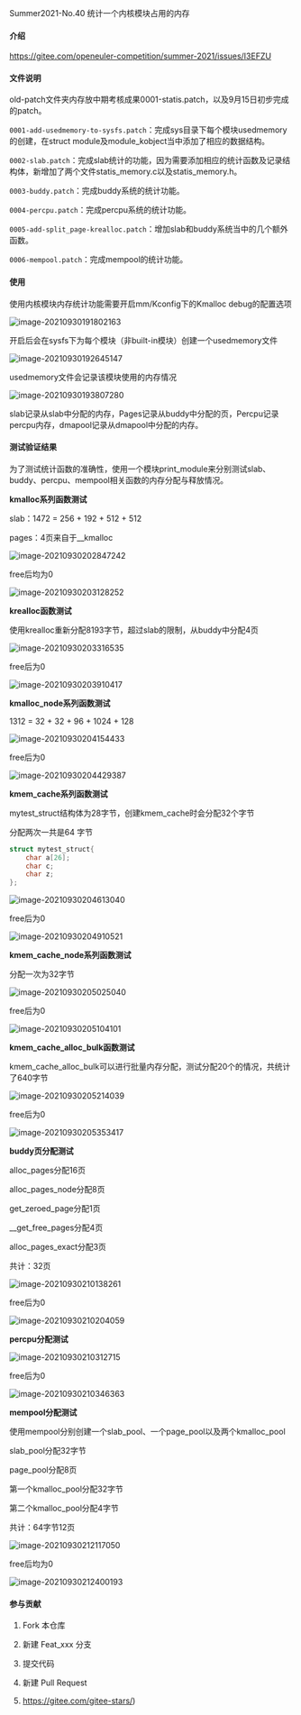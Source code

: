 Summer2021-No.40 统计一个内核模块占用的内存

#### 介绍
https://gitee.com/openeuler-competition/summer-2021/issues/I3EFZU

#### 文件说明

old-patch文件夹内存放中期考核成果0001-statis.patch，以及9月15日初步完成的patch。

`0001-add-usedmemory-to-sysfs.patch`：完成sys目录下每个模块usedmemory的创建，在struct module及module_kobject当中添加了相应的数据结构。

`0002-slab.patch`：完成slab统计的功能，因为需要添加相应的统计函数及记录结构体，新增加了两个文件statis_memory.c以及statis_memory.h。

`0003-buddy.patch`：完成buddy系统的统计功能。

`0004-percpu.patch`：完成percpu系统的统计功能。

`0005-add-split_page-krealloc.patch`：增加slab和buddy系统当中的几个额外函数。

`0006-mempool.patch`：完成mempool的统计功能。

#### 使用

使用内核模块内存统计功能需要开启mm/Kconfig下的Kmalloc debug的配置选项

![image-20210930191802163](./img/image-20210930191802163.png)

开启后会在sysfs下为每个模块（非built-in模块）创建一个usedmemory文件

![image-20210930192645147](./img/image-20210930192645147.png)

usedmemory文件会记录该模块使用的内存情况

![image-20210930193807280](./img/image-20210930193807280.png)

slab记录从slab中分配的内存，Pages记录从buddy中分配的页，Percpu记录percpu内存，dmapool记录从dmapool中分配的内存。

#### 测试验证结果

为了测试统计函数的准确性，使用一个模块print_module来分别测试slab、buddy、percpu、mempool相关函数的内存分配与释放情况。

**kmalloc系列函数测试**

slab：1472 = 256 + 192 + 512 + 512

pages：4页来自于__kmalloc

![image-20210930202847242](./img/image-20210930202847242.png)

free后均为0

![image-20210930203128252](./img/image-20210930203128252.png)

**krealloc函数测试**

使用krealloc重新分配8193字节，超过slab的限制，从buddy中分配4页

![image-20210930203316535](./img/image-20210930203316535.png)

free后为0

![image-20210930203910417](./img/image-20210930203910417.png)

**kmalloc_node系列函数测试**

1312 = 32 + 32 + 96 + 1024 + 128

![image-20210930204154433](./img/image-20210930204154433.png)

free后为0

![image-20210930204429387](./img/image-20210930204429387.png)

**kmem_cache系列函数测试**

mytest_struct结构体为28字节，创建kmem_cache时会分配32个字节

分配两次一共是64 字节

```c
struct mytest_struct{
    char a[26];
    char c;
    char z;
};
```

![image-20210930204613040](./img/image-20210930204613040.png)

free后为0

![image-20210930204910521](./img/image-20210930204910521.png)

**kmem_cache_node系列函数测试**

分配一次为32字节

![image-20210930205025040](./img/image-20210930205025040.png)

free后为0

![image-20210930205104101](./img/image-20210930205104101.png)

**kmem_cache_alloc_bulk函数测试**

kmem_cache_alloc_bulk可以进行批量内存分配，测试分配20个的情况，共统计了640字节

![image-20210930205214039](./img/image-20210930205214039.png)

free后为0

![image-20210930205353417](./img/image-20210930205353417.png)

**buddy页分配测试**

alloc_pages分配16页

alloc_pages_node分配8页

get_zeroed_page分配1页

__get_free_pages分配4页

alloc_pages_exact分配3页

共计：32页

![image-20210930210138261](./img/image-20210930210138261.png)

free后为0

![image-20210930210204059](./img/image-20210930210204059.png)

**percpu分配测试**

![image-20210930210312715](./img/image-20210930210312715.png)

free后为0

![image-20210930210346363](./img/image-20210930210346363.png)

**mempool分配测试**

使用mempool分别创建一个slab_pool、一个page_pool以及两个kmalloc_pool

slab_pool分配32字节

page_pool分配8页

第一个kmalloc_pool分配32字节

第二个kmalloc_pool分配4字节

共计：64字节12页

![image-20210930212117050](./img/image-20210930212117050.png)

free后均为0

![image-20210930212400193](./img/image-20210930212400193.png)

#### 参与贡献

1.  Fork 本仓库
2.  新建 Feat_xxx 分支
3.  提交代码
4.  新建 Pull Request

6.  https://gitee.com/gitee-stars/)
